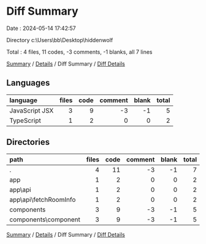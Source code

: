 # Diff Summary

Date : 2024-05-14 17:42:57

Directory c:\\Users\\bb\\Desktop\\hiddenwolf

Total : 4 files,  11 codes, -3 comments, -1 blanks, all 7 lines

[Summary](results.md) / [Details](details.md) / Diff Summary / [Diff Details](diff-details.md)

## Languages
| language | files | code | comment | blank | total |
| :--- | ---: | ---: | ---: | ---: | ---: |
| JavaScript JSX | 3 | 9 | -3 | -1 | 5 |
| TypeScript | 1 | 2 | 0 | 0 | 2 |

## Directories
| path | files | code | comment | blank | total |
| :--- | ---: | ---: | ---: | ---: | ---: |
| . | 4 | 11 | -3 | -1 | 7 |
| app | 1 | 2 | 0 | 0 | 2 |
| app\\api | 1 | 2 | 0 | 0 | 2 |
| app\\api\\fetchRoomInfo | 1 | 2 | 0 | 0 | 2 |
| components | 3 | 9 | -3 | -1 | 5 |
| components\\component | 3 | 9 | -3 | -1 | 5 |

[Summary](results.md) / [Details](details.md) / Diff Summary / [Diff Details](diff-details.md)